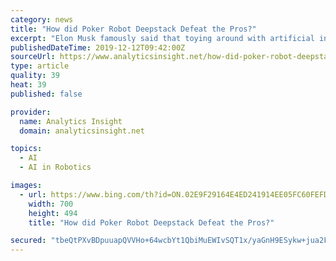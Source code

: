 ```yaml
---
category: news
title: "How did Poker Robot Deepstack Defeat the Pros?"
excerpt: "Elon Musk famously said that toying around with artificial intelligence was “like summoning the demon”, but technology developers are continuing to progress with it regardless. A future in which robots are ubiquitous and do everyday jobs used to be confined to the imagination of sci-fi writers, but now it seems as though it is an inevitability."
publishedDateTime: 2019-12-12T09:42:00Z
sourceUrl: https://www.analyticsinsight.net/how-did-poker-robot-deepstack-defeat-the-pros/
type: article
quality: 39
heat: 39
published: false

provider:
  name: Analytics Insight
  domain: analyticsinsight.net

topics:
  - AI
  - AI in Robotics

images:
  - url: https://www.bing.com/th?id=ON.02E9F29164E4ED241914EE05FC60FEFD
    width: 700
    height: 494
    title: "How did Poker Robot Deepstack Defeat the Pros?"

secured: "tbeQtPXvBDpuuapQVVHo+64wcbYt1QbiMuEWIvSQT1x/yaGnH9ESykw+jua2FQQyJKyXWBR6ag4E1hPA7w6mwcYCl1PegjqdfiiND7g6t1OPfJO89PidR2dVhy/ZvNF/P61tzFXk88tGE31XPUm+sxPepw5MFbNefOtEqufomaO6DI+fkAjQsDHOCkrhYXZaeV2YzX9HVJy3/PNgRvtn8DuaIILGP0Lt5kItxd8ZkFYrY865rhLRAfAOKMq7BWq6Uc45vs2unmltyTjAaLkdVw==;6HO73gk3WJcpweIVp8JPgA=="
---
```


